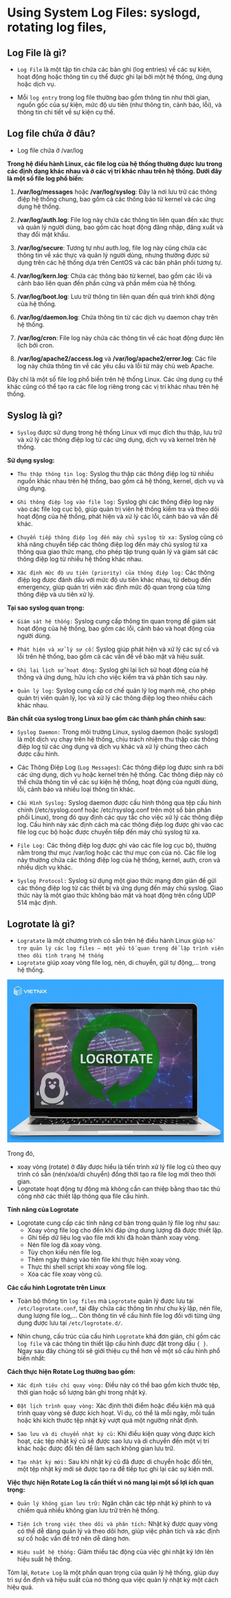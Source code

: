 # Using System Log Files: syslogd, rotating log files,

## Log File là gì?

- `Log File` là một tập tin chứa các bản ghi (log entries) về các sự kiện, hoạt động hoặc thông tin cụ thể được ghi lại bởi một hệ thống, ứng dụng hoặc dịch vụ. 

- Mỗi `log entry` trong log file thường bao gồm thông tin như thời gian, nguồn gốc của sự kiện, mức độ ưu tiên (như thông tin, cảnh báo, lỗi), và thông tin chi tiết về sự kiện cụ thể.

## Log file chứa ở đâu?
- Log file chứa ở /var/log

**Trong hệ điều hành Linux, các file log của hệ thống thường được lưu trong các định dạng khác nhau và ở các vị trí khác nhau trên hệ thống. 
Dưới đây là một số file log phổ biến:**

1. **/var/log/messages** hoặc **/var/log/syslog**: Đây là nơi lưu trữ các thông điệp hệ thống chung, bao gồm cả các thông báo từ kernel và các ứng dụng hệ thống.

2. **/var/log/auth.log**: File log này chứa các thông tin liên quan đến xác thực và quản lý người dùng, bao gồm các hoạt động đăng nhập, đăng xuất và thay đổi mật khẩu.

3. **/var/log/secure**: Tương tự như auth.log, file log này cũng chứa các thông tin về xác thực và quản lý người dùng, nhưng thường được sử dụng trên các hệ thống dựa trên CentOS và các bản phân phối tương tự.

4. **/var/log/kern.log**: Chứa các thông báo từ kernel, bao gồm các lỗi và cảnh báo liên quan đến phần cứng và phần mềm của hệ thống.

5. **/var/log/boot.log**: Lưu trữ thông tin liên quan đến quá trình khởi động của hệ thống.

6. **/var/log/daemon.log**: Chứa thông tin từ các dịch vụ daemon chạy trên hệ thống.

7. **/var/log/cron**: File log này chứa các thông tin về các hoạt động được lên lịch bởi cron.

8. **/var/log/apache2/access.log** và **/var/log/apache2/error.log**: Các file log này chứa thông tin về các yêu cầu và lỗi từ máy chủ web Apache.

Đây chỉ là một số file log phổ biến trên hệ thống Linux. Các ứng dụng cụ thể khác cũng có thể tạo ra các file log riêng trong các vị trí khác nhau trên hệ thống.

## Syslog là gì?

- `Syslog` được sử dụng trong hệ thống Linux với mục đích thu thập, lưu trữ và xử lý các thông điệp log từ các ứng dụng, dịch vụ và kernel trên hệ thống.

**Sử dụng syslog:**

- `Thu thập thông tin log:` Syslog thu thập các thông điệp log từ nhiều nguồn khác nhau trên hệ thống, bao gồm cả hệ thống, kernel, dịch vụ và ứng dụng.

- `Ghi thông điệp log vào file log:` Syslog ghi các thông điệp log này vào các file log cục bộ, giúp quản trị viên hệ thống kiểm tra và theo dõi hoạt động của hệ thống, phát hiện và xử lý các lỗi, cảnh báo và vấn đề khác.

- `Chuyển tiếp thông điệp log đến máy chủ syslog từ xa:` Syslog cũng có khả năng chuyển tiếp các thông điệp log đến máy chủ syslog từ xa thông qua giao thức mạng, cho phép tập trung quản lý và giám sát các thông điệp log từ nhiều hệ thống khác nhau.

- `Xác định mức độ ưu tiên (priority) của thông điệp log:` Các thông điệp log được đánh dấu với mức độ ưu tiên khác nhau, từ debug đến emergency, giúp quản trị viên xác định mức độ quan trọng của từng thông điệp và ưu tiên xử lý.

**Tại sao syslog quan trọng:**

- `Giám sát hệ thống:` Syslog cung cấp thông tin quan trọng để giám sát hoạt động của hệ thống, bao gồm các lỗi, cảnh báo và hoạt động của người dùng.

- `Phát hiện và xử lý sự cố:` Syslog giúp phát hiện và xử lý các sự cố và lỗi trên hệ thống, bao gồm cả các vấn đề về bảo mật và hiệu suất.

- `Ghi lại lịch sử hoạt động:` Syslog ghi lại lịch sử hoạt động của hệ thống và ứng dụng, hữu ích cho việc kiểm tra và phân tích sau này.

- `Quản lý log:` Syslog cung cấp cơ chế quản lý log mạnh mẽ, cho phép quản trị viên quản lý, lọc và xử lý các thông điệp log theo nhiều cách khác nhau.

**Bản chất của syslog trong Linux bao gồm các thành phần chính sau:**

- `Syslog Daemon:` Trong môi trường Linux, syslog daemon (hoặc syslogd) là một dịch vụ chạy trên hệ thống, chịu trách nhiệm thu thập các thông điệp log từ các ứng dụng và dịch vụ khác và xử lý chúng theo cách được cấu hình.

- Các Thông Điệp Log (`Log Messages`): Các thông điệp log được sinh ra bởi các ứng dụng, dịch vụ hoặc kernel trên hệ thống. Các thông điệp này có thể chứa thông tin về các sự kiện hệ thống, hoạt động của người dùng, lỗi, cảnh báo và nhiều loại thông tin khác.

- `Cấu Hình Syslog:` Syslog daemon được cấu hình thông qua tệp cấu hình chính (/etc/syslog.conf hoặc /etc/rsyslog.conf trên một số bản phân phối Linux), trong đó quy định các quy tắc cho việc xử lý các thông điệp log. Cấu hình này xác định cách mà các thông điệp log được ghi vào các file log cục bộ hoặc được chuyển tiếp đến máy chủ syslog từ xa.

- `File Log:` Các thông điệp log được ghi vào các file log cục bộ, thường nằm trong thư mục /var/log hoặc các thư mục con của nó. Các file log này thường chứa các thông điệp log của hệ thống, kernel, auth, cron và nhiều dịch vụ khác.

- `Syslog Protocol:` Syslog sử dụng một giao thức mạng đơn giản để gửi các thông điệp log từ các thiết bị và ứng dụng đến máy chủ syslog. Giao thức này là một giao thức không bảo mật và hoạt động trên cổng UDP 514 mặc định.

## Logrotate là gì?

- `Logratate` là một chương trình có sẵn trên hệ điều hành Linux giúp `hỗ trợ quản lý các log files – một yếu tố quan trọng để lập trình viên theo dõi tình trạng hệ thống`
- `Logrotate` giúp xoay vòng file log, nén, di chuyển, gửi tự động,… trong hệ thống.

![alt text](img/logrotate.png)

Trong đó, 
- xoay vòng (rotate) ở đây được hiểu là tiến trình xử lý file log cũ theo quy trình có sẵn (nén/xóa/di chuyển) đồng thời tạo ra file log mới theo thời gian. 
- Logrotate hoạt động tự động mà không cần can thiệp bằng thao tác thủ công nhờ các thiết lập thông qua file cấu hình.

**Tính năng của Logrotate**

- Logrotate cung cấp các tính năng cơ bản trong quản lý file log như sau:
  - Xoay vòng file log cho đến khi đáp ứng dung lượng đã được thiết lập.
  - Ghi tiếp dữ liệu log vào file mới khi đã hoàn thành xoay vòng.
  - Nén file log đã xoay vòng.
  - Tùy chọn kiểu nén file log.
  - Thêm ngày tháng vào tên file khi thực hiện xoay vòng.
  - Thực thi shell script khi xoay vòng file log.
  - Xóa các file xoay vòng cũ.

**Các cấu hình Logrotate trên Linux**

- Toàn bộ thông tin `log files` mà `Logrotate` quản lý được lưu tại `/etc/logrotate.conf`, tại đây chứa các thông tin như chu kỳ lặp, nén file, dung lượng file log,… Còn thông tin về cấu hình file log đối với từng ứng dụng được lưu tại `/etc/logrotate.d/`.

- Nhìn chung, cấu trúc của cấu hình `Logrotate` khá đơn giản, chỉ gồm các `log file` và các thông tin thiết lập cấu hình được đặt trong dấu `{ }`. Ngay sau đây chúng tôi sẽ giới thiệu cụ thể hơn về một số cấu hình phổ biến nhất:

**Cách thực hiện Rotate Log thường bao gồm:**

- `Xác định tiêu chí quay vòng:` Điều này có thể bao gồm kích thước tệp, thời gian hoặc số lượng bản ghi trong nhật ký.

- `Đặt lịch trình quay vòng:` Xác định thời điểm hoặc điều kiện mà quá trình quay vòng sẽ được kích hoạt. Ví dụ, có thể là mỗi ngày, mỗi tuần hoặc khi kích thước tệp nhật ký vượt quá một ngưỡng nhất định.

- `Sao lưu và di chuyển nhật ký cũ:` Khi điều kiện quay vòng được kích hoạt, các tệp nhật ký cũ sẽ được sao lưu và di chuyển đến một vị trí khác hoặc được đổi tên để làm sạch không gian lưu trữ.

- `Tạo nhật ký mới:` Sau khi nhật ký cũ đã được di chuyển hoặc đổi tên, một tệp nhật ký mới sẽ được tạo ra để tiếp tục ghi lại các sự kiện mới.

**Việc thực hiện Rotate Log là cần thiết vì nó mang lại một số lợi ích quan trọng:**

- `Quản lý không gian lưu trữ:` Ngăn chặn các tệp nhật ký phình to và chiếm quá nhiều không gian lưu trữ trên hệ thống.

- `Tiện ích trong việc theo dõi và phân tích:` Nhật ký được quay vòng có thể dễ dàng quản lý và theo dõi hơn, giúp việc phân tích và xác định sự cố hoặc vấn đề trở nên dễ dàng hơn.

- `Hiệu suất hệ thống:` Giảm thiểu tác động của việc ghi nhật ký lớn lên hiệu suất hệ thống.

Tóm lại, `Rotate Log` là một phần quan trọng của quản lý hệ thống, giúp duy trì sự ổn định và hiệu suất của nó thông qua việc quản lý nhật ký một cách hiệu quả.






